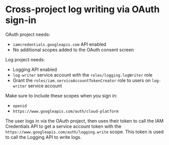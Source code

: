 # Cross-project log writing via OAuth sign-in

OAuth project needs:
- `iamcredentials.googleapis.com` API enabled
- No additional scopes added to the OAuth consent screen

Log project needs:
- Logging API enabled
- `log-writer` service account with the `roles/logging.logWriter` role
- Grant the `roles/iam.serviceAccountTokenCreator` role to users on `log-writer` service account

Make sure to include these scopes when you sign in:
- `openid`
- `https://www.googleapis.com/auth/cloud-platform`

The user logs in via the OAuth project, then uses their token to call the IAM Credentials API to get a service account token with the `https://www.googleapis.com/auth/logging.write` scope. This token is used to call the Logging API to write logs.
